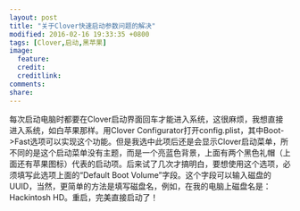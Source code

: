 ```yaml
---
layout: post
title: "关于Clover快速启动参数问题的解决"
modified: 2016-02-16 19:33:35 +0800
tags: [Clover,启动,黑苹果]
image:
  feature: 
  credit: 
  creditlink: 
comments: 
share: 
---
```

每次启动电脑时都要在Clover启动界面回车才能进入系统，这很麻烦，我想直接进入系统，如白苹果那样。用Clover Configurator打开config.plist，其中Boot->Fast选项可以实现这个功能。但是我选中此项后还是会显示Clover启动菜单，所不同的是这个启动菜单没有主题，而是一个亮蓝色背景，上面有两个黑色礼帽（上面还有苹果图标）代表的启动项。后来试了几次才搞明白，要想使用这个选项，必须填写此选项上面的“Default Boot Volume”字段。这个字段可以输入磁盘的UUID，当然，更简单的方法是填写磁盘名，例如，在我的电脑上磁盘名是：Hackintosh HD。重启，完美直接启动了！
